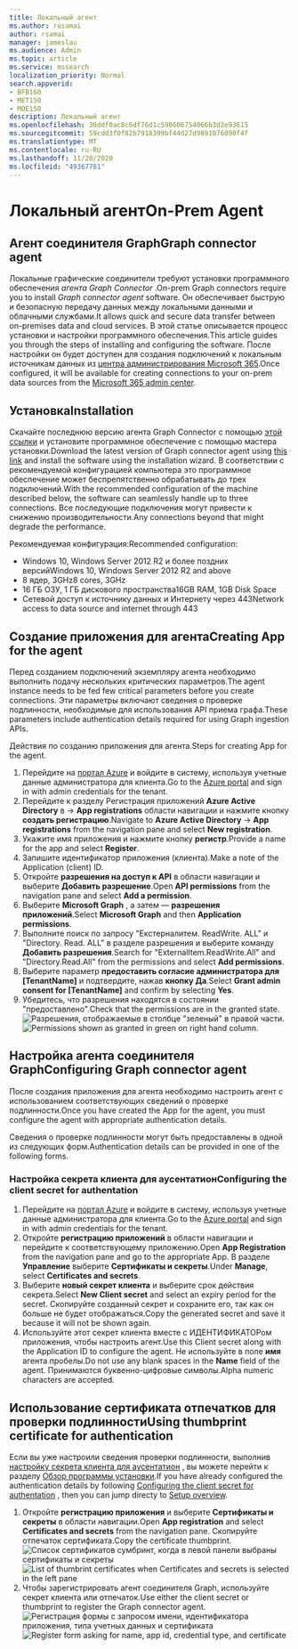 ```yaml
---
title: Локальный агент
ms.author: rusamai
author: rsamai
manager: jameslau
ms.audience: Admin
ms.topic: article
ms.service: mssearch
localization_priority: Normal
search.appverid:
- BFB160
- MET150
- MOE150
description: Локальный агент
ms.openlocfilehash: 30ddf0ac8c6df76d1c598606754066b3d2e93615
ms.sourcegitcommit: 59cdd3f0f82b7918399bf44d27d9891076090f4f
ms.translationtype: MT
ms.contentlocale: ru-RU
ms.lasthandoff: 11/20/2020
ms.locfileid: "49367781"
---
```

# <a name="on-prem-agent"></a><span data-ttu-id="0668f-103">Локальный агент</span><span class="sxs-lookup"><span data-stu-id="0668f-103">On-Prem Agent</span></span>

## <a name="graph-connector-agent"></a><span data-ttu-id="0668f-104">Агент соединителя Graph</span><span class="sxs-lookup"><span data-stu-id="0668f-104">Graph connector agent</span></span>

<span data-ttu-id="0668f-105">Локальные графические соединители требуют установки программного обеспечения *агента Graph Connector* .</span><span class="sxs-lookup"><span data-stu-id="0668f-105">On-prem Graph connectors require you to install *Graph connector agent* software.</span></span> <span data-ttu-id="0668f-106">Он обеспечивает быструю и безопасную передачу данных между локальными данными и облачными службами.</span><span class="sxs-lookup"><span data-stu-id="0668f-106">It allows quick and secure data transfer between on-premises data and cloud services.</span></span> <span data-ttu-id="0668f-107">В этой статье описывается процесс установки и настройки программного обеспечения.</span><span class="sxs-lookup"><span data-stu-id="0668f-107">This article guides you through the steps of installing and configuring the software.</span></span> <span data-ttu-id="0668f-108">После настройки он будет доступен для создания подключений к локальным источникам данных из [центра администрирования Microsoft 365](https://admin.microsoft.com).</span><span class="sxs-lookup"><span data-stu-id="0668f-108">Once configured, it will be available for creating connections to your on-prem data sources from the [Microsoft 365 admin center](https://admin.microsoft.com).</span></span>

## <a name="installation"></a><span data-ttu-id="0668f-109">Установка</span><span class="sxs-lookup"><span data-stu-id="0668f-109">Installation</span></span>

<span data-ttu-id="0668f-110">Скачайте последнюю версию агента Graph Connector с помощью [этой ссылки](https://download.microsoft.com/download/d/d/e/dde18236-9c67-437d-a864-894a0a888ef2/AgentPackage.msi) и установите программное обеспечение с помощью мастера установки.</span><span class="sxs-lookup"><span data-stu-id="0668f-110">Download the latest version of Graph connector agent using [this link](https://download.microsoft.com/download/d/d/e/dde18236-9c67-437d-a864-894a0a888ef2/AgentPackage.msi) and install the software using the installation wizard.</span></span> <span data-ttu-id="0668f-111">В соответствии с рекомендуемой конфигурацией компьютера это программное обеспечение может беспрепятственно обрабатывать до трех подключений.</span><span class="sxs-lookup"><span data-stu-id="0668f-111">With the recommended configuration of the machine described below, the software can seamlessly handle up to three connections.</span></span> <span data-ttu-id="0668f-112">Все последующие подключения могут привести к снижению производительности.</span><span class="sxs-lookup"><span data-stu-id="0668f-112">Any connections beyond that might degrade the performance.</span></span>

<span data-ttu-id="0668f-113">Рекомендуемая конфигурация:</span><span class="sxs-lookup"><span data-stu-id="0668f-113">Recommended configuration:</span></span>

* <span data-ttu-id="0668f-114">Windows 10, Windows Server 2012 R2 и более поздних версий</span><span class="sxs-lookup"><span data-stu-id="0668f-114">Windows 10, Windows Server 2012 R2 and above</span></span>
* <span data-ttu-id="0668f-115">8 ядер, 3GHz</span><span class="sxs-lookup"><span data-stu-id="0668f-115">8 cores, 3GHz</span></span>
* <span data-ttu-id="0668f-116">16 ГБ ОЗУ, 1 ГБ дискового пространства</span><span class="sxs-lookup"><span data-stu-id="0668f-116">16GB RAM, 1GB Disk Space</span></span>
* <span data-ttu-id="0668f-117">Сетевой доступ к источнику данных и Интернету через 443</span><span class="sxs-lookup"><span data-stu-id="0668f-117">Network access to data source and internet through 443</span></span>

## <a name="creating-app-for-the-agent"></a><span data-ttu-id="0668f-118">Создание приложения для агента</span><span class="sxs-lookup"><span data-stu-id="0668f-118">Creating App for the agent</span></span>  

<span data-ttu-id="0668f-119">Перед созданием подключений экземпляру агента необходимо выполнить подачу нескольких критических параметров.</span><span class="sxs-lookup"><span data-stu-id="0668f-119">The agent instance needs to be fed few critical parameters before you create connections.</span></span> <span data-ttu-id="0668f-120">Эти параметры включают сведения о проверке подлинности, необходимые для использования API приема графа.</span><span class="sxs-lookup"><span data-stu-id="0668f-120">These parameters include authentication details required for using Graph ingestion APIs.</span></span>  

<span data-ttu-id="0668f-121">Действия по созданию приложения для агента.</span><span class="sxs-lookup"><span data-stu-id="0668f-121">Steps for creating App for the agent.</span></span>

1. <span data-ttu-id="0668f-122">Перейдите на [портал Azure](https://portal.azure.com) и войдите в систему, используя учетные данные администратора для клиента.</span><span class="sxs-lookup"><span data-stu-id="0668f-122">Go to the [Azure portal](https://portal.azure.com) and sign in with admin credentials for the tenant.</span></span>
2. <span data-ttu-id="0668f-123">Перейдите к разделу Регистрация приложений **Azure Active Directory** в  ->  **App registrations** области навигации и нажмите кнопку **создать регистрацию**.</span><span class="sxs-lookup"><span data-stu-id="0668f-123">Navigate to **Azure Active Directory** -> **App registrations** from the navigation pane and select **New registration**.</span></span>
3. <span data-ttu-id="0668f-124">Укажите имя приложения и нажмите кнопку **регистр**.</span><span class="sxs-lookup"><span data-stu-id="0668f-124">Provide a name for the app and select **Register**.</span></span>
4. <span data-ttu-id="0668f-125">Запишите идентификатор приложения (клиента).</span><span class="sxs-lookup"><span data-stu-id="0668f-125">Make a note of the Application (client) ID.</span></span>
5. <span data-ttu-id="0668f-126">Откройте **разрешения на доступ к API** в области навигации и выберите **Добавить разрешение**.</span><span class="sxs-lookup"><span data-stu-id="0668f-126">Open **API permissions** from the navigation pane and select **Add a permission**.</span></span>
6. <span data-ttu-id="0668f-127">Выберите **Microsoft Graph** , а затем — **разрешения приложений**.</span><span class="sxs-lookup"><span data-stu-id="0668f-127">Select **Microsoft Graph** and then **Application permissions**.</span></span>
7. <span data-ttu-id="0668f-128">Выполните поиск по запросу "Екстерналитем. ReadWrite. ALL" и "Directory. Read. ALL" в разделе разрешения и выберите команду **Добавить разрешения**.</span><span class="sxs-lookup"><span data-stu-id="0668f-128">Search for "ExternalItem.ReadWrite.All" and "Directory.Read.All" from the permissions and select **Add permissions**.</span></span>
8. <span data-ttu-id="0668f-129">Выберите параметр **предоставить согласие администратора для [TenantName]** и подтвердите, нажав **кнопку Да**.</span><span class="sxs-lookup"><span data-stu-id="0668f-129">Select **Grant admin consent for [TenantName]** and confirm by selecting **Yes**.</span></span>
9. <span data-ttu-id="0668f-130">Убедитесь, что разрешения находятся в состоянии "предоставлено".</span><span class="sxs-lookup"><span data-stu-id="0668f-130">Check that the permissions are in the granted state.</span></span>
     <span data-ttu-id="0668f-131">![Разрешения, отображаемые в столбце "зеленый" в правой части.](media/onprem-agent/granted-state.png)</span><span class="sxs-lookup"><span data-stu-id="0668f-131">![Permissions shown as granted in green on right hand column.](media/onprem-agent/granted-state.png)</span></span>

## <a name="configuring-graph-connector-agent"></a><span data-ttu-id="0668f-132">Настройка агента соединителя Graph</span><span class="sxs-lookup"><span data-stu-id="0668f-132">Configuring Graph connector agent</span></span>

<span data-ttu-id="0668f-133">После создания приложения для агента необходимо настроить агент с использованием соответствующих сведений о проверке подлинности.</span><span class="sxs-lookup"><span data-stu-id="0668f-133">Once you have created the App for the agent, you must configure the agent with appropriate authentication details.</span></span>

<span data-ttu-id="0668f-134">Сведения о проверке подлинности могут быть предоставлены в одной из следующих форм.</span><span class="sxs-lookup"><span data-stu-id="0668f-134">Authentication details can be provided in one of the following forms.</span></span>

### <a name="configuring-the-client-secret-for-authentation"></a><span data-ttu-id="0668f-135">Настройка секрета клиента для аусентатион</span><span class="sxs-lookup"><span data-stu-id="0668f-135">Configuring the client secret for authentation</span></span>

1. <span data-ttu-id="0668f-136">Перейдите на [портал Azure](https://portal.azure.com) и войдите в систему, используя учетные данные администратора для клиента.</span><span class="sxs-lookup"><span data-stu-id="0668f-136">Go to the [Azure portal](https://portal.azure.com) and sign in with admin credentials for the tenant.</span></span>
2. <span data-ttu-id="0668f-137">Откройте **регистрацию приложений** в области навигации и перейдите к соответствующему приложению.</span><span class="sxs-lookup"><span data-stu-id="0668f-137">Open **App Registration** from the navigation pane and go to the appropriate App.</span></span> <span data-ttu-id="0668f-138">В разделе **Управление** выберите **Сертификаты и секреты**.</span><span class="sxs-lookup"><span data-stu-id="0668f-138">Under **Manage**, select **Certificates and secrets**.</span></span>
3. <span data-ttu-id="0668f-139">Выберите **новый секрет клиента** и выберите срок действия секрета.</span><span class="sxs-lookup"><span data-stu-id="0668f-139">Select **New Client secret** and select an expiry period for the secret.</span></span> <span data-ttu-id="0668f-140">Скопируйте созданный секрет и сохраните его, так как он больше не будет отображаться.</span><span class="sxs-lookup"><span data-stu-id="0668f-140">Copy the generated secret and save it because it will not be shown again.</span></span>
4. <span data-ttu-id="0668f-141">Используйте этот секрет клиента вместе с ИДЕНТИФИКАТОРом приложения, чтобы настроить агент.</span><span class="sxs-lookup"><span data-stu-id="0668f-141">Use this Client secret along with the Application ID to configure the agent.</span></span> <span data-ttu-id="0668f-142">Не используйте в поле **имя** агента пробелы.</span><span class="sxs-lookup"><span data-stu-id="0668f-142">Do not use any blank spaces in the **Name** field of the agent.</span></span> <span data-ttu-id="0668f-143">Принимаются буквенно-цифровые символы.</span><span class="sxs-lookup"><span data-stu-id="0668f-143">Alpha numeric characters are accepted.</span></span>

## <a name="using-thumbprint-certificate-for-authentication"></a><span data-ttu-id="0668f-144">Использование сертификата отпечатков для проверки подлинности</span><span class="sxs-lookup"><span data-stu-id="0668f-144">Using thumbprint certificate for authentication</span></span>

<span data-ttu-id="0668f-145">Если вы уже настроили сведения проверки подлинности, выполнив [настройку секрета клиента для аусентатион](#Configuring-the-client-secret-for-authentication) , вы можете перейти к разделу [Обзор программы установки](configure-connector.md).</span><span class="sxs-lookup"><span data-stu-id="0668f-145">If you have already configured the authentication details by following [Configuring the client secret for authentation](#Configuring-the-client-secret-for-authentication) , then you can jump directy to [Setup overview](configure-connector.md).</span></span>

1. <span data-ttu-id="0668f-146">Откройте **регистрацию приложения** и выберите **Сертификаты и секреты** в области навигации.</span><span class="sxs-lookup"><span data-stu-id="0668f-146">Open **App registration** and select **Certificates and secrets** from the navigation pane.</span></span> <span data-ttu-id="0668f-147">Скопируйте отпечаток сертификата.</span><span class="sxs-lookup"><span data-stu-id="0668f-147">Copy the certificate thumbprint.</span></span>
<span data-ttu-id="0668f-148">![Список сертификатов сумбринт, когда в левой панели выбраны сертификаты и секреты](media/onprem-agent/certificates.png)</span><span class="sxs-lookup"><span data-stu-id="0668f-148">![List of thumbrint certificates when Certificates and secrets is selected in the left pane](media/onprem-agent/certificates.png)</span></span>
2. <span data-ttu-id="0668f-149">Чтобы зарегистрировать агент соединителя Graph, используйте секрет клиента или отпечаток.</span><span class="sxs-lookup"><span data-stu-id="0668f-149">Use either the client secret or thumbprint to register the Graph connector agent.</span></span>
<span data-ttu-id="0668f-150">![Регистрация формы с запросом имени, идентификатора приложения, типа учетных данных и сертификата](media/onprem-agent/register.png)</span><span class="sxs-lookup"><span data-stu-id="0668f-150">![Register form asking for name, app id, credential type, and certificate](media/onprem-agent/register.png)</span></span>
